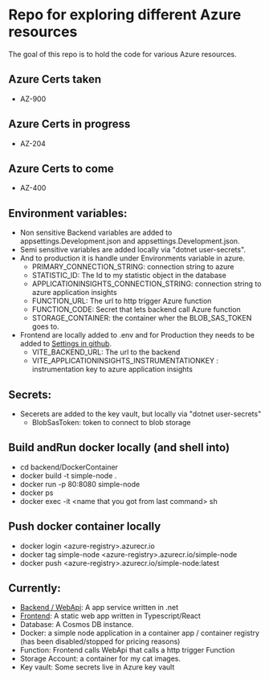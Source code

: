 # Repo for exploring different Azure resources
The goal of this repo is to hold the code for various Azure resources.

## Azure Certs taken
- AZ-900

## Azure Certs in progress
- AZ-204

## Azure Certs to come
- AZ-400

## Environment variables:
- Non sensitive Backend variables are added to appsettings.Development.json and appsettings.Development.json.
- Semi sensitive variables are added locally via "dotnet user-secrets".
- And to production it is handle under Environments variable in azure.
    - PRIMARY_CONNECTION_STRING: connection string to azure
    - STATISTIC_ID:  The Id to my statistic object in the database
    - APPLICATIONINSIGHTS_CONNECTION_STRING: connection string to azure application insights
    - FUNCTION_URL: The url to http trigger Azure function
    - FUNCTION_CODE: Secret that lets backend call Azure function
    - STORAGE_CONTAINER: the container wher the BLOB_SAS_TOKEN goes to.
- Frontend are locally added to .env and for Production they needs to be added to [Settings in github](https://github.com/eriktoger/learn_azure/settings/environments).
    - VITE_BACKEND_URL: The url to the backend
    - VITE_APPLICATIONINSIGHTS_INSTRUMENTATIONKEY : instrumentation key to azure application insights

## Secrets:
- Secerets are added to the key vault, but locally via "dotnet user-secrets"
    - BlobSasToken: token to connect to blob storage

## Build andRun docker locally (and shell into)
 - cd backend/DockerContainer
 - docker build -t simple-node .
 - docker run  -p 80:8080 simple-node
 - docker ps
 - docker exec -it \<name that you got from last command> sh

## Push docker container locally
 - docker login \<azure-registry>.azurecr.io
 - docker tag simple-node \<azure-registry>.azurecr.io/simple-node
 - docker push \<azure-registry>.azurecr.io/simple-node:latest

## Currently:
- [Backend / WebApi](https://etogerbackend.azurewebsites.net): A app service written in .net
- [Frontend](https://witty-wave-01133fe0f.5.azurestaticapps.net/): A static web app written in Typescript/React
- Database: A Cosmos DB instance.
- Docker: a simple node application in a container app / container registry (has been disabled/stopped for pricing reasons)
- Function: Frontend calls WebApi that calls a http trigger Function
- Storage Account: a container for my cat images.
- Key vault: Some secrets live in Azure key vault
